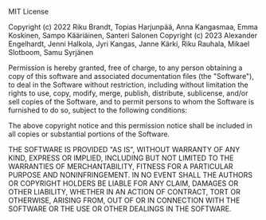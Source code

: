 MIT License

Copyright (c) 2022 Riku Brandt, Topias Harjunpää, Anna Kangasmaa, Emma Koskinen, Sampo Kääriäinen, Santeri Salonen
Copyright (c) 2023 Alexander Engelhardt, Jenni Halkola, Jyri Kangas, Janne Kärki, Riku Rauhala, Mikael Slotboom, Samu Syrjänen

Permission is hereby granted, free of charge, to any person obtaining a copy
of this software and associated documentation files (the "Software"), to deal
in the Software without restriction, including without limitation the rights
to use, copy, modify, merge, publish, distribute, sublicense, and/or sell
copies of the Software, and to permit persons to whom the Software is
furnished to do so, subject to the following conditions:

The above copyright notice and this permission notice shall be included in all
copies or substantial portions of the Software.

THE SOFTWARE IS PROVIDED "AS IS", WITHOUT WARRANTY OF ANY KIND, EXPRESS OR
IMPLIED, INCLUDING BUT NOT LIMITED TO THE WARRANTIES OF MERCHANTABILITY,
FITNESS FOR A PARTICULAR PURPOSE AND NONINFRINGEMENT. IN NO EVENT SHALL THE
AUTHORS OR COPYRIGHT HOLDERS BE LIABLE FOR ANY CLAIM, DAMAGES OR OTHER
LIABILITY, WHETHER IN AN ACTION OF CONTRACT, TORT OR OTHERWISE, ARISING FROM,
OUT OF OR IN CONNECTION WITH THE SOFTWARE OR THE USE OR OTHER DEALINGS IN THE
SOFTWARE.
